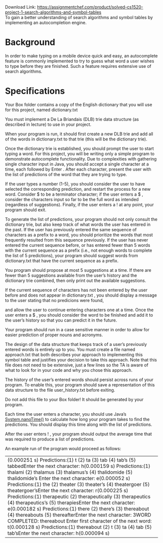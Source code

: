 Download Link: https://assignmentchef.com/product/solved-cs1520-project-1-search-algorithms-and-symbol-tables
<br>
To gain a better understanding of search algorithms and symbol tables by implementing an autocompletion engine.

<h1>Background</h1>

In order to make typing on a mobile device quick and easy, an autocomplete feature is commonly implemented to try to guess what word a user wishes to type before they are finished. Such a feature requires extensive use of search algorithms.

<h1>Specifications</h1>

Your Box folder contains a copy of the English dictionary that you will use for this project, named dictionary.txt

You must implement a De La Briandais (DLB) trie data structure (as described in lecture) to use in your project.

When your program is run, it should first create a new DLB trie and add all of the words in dictionary.txt to that trie (this will be the dictionary trie).

Once the dictionary trie is established, you should prompt the user to start typing a word. For this project, you will be writing only a simple program to demonstrate autocomplete functionality. Due to complexities with gathering single character input in Java, you should accept a single character at a time, each followed by Enter . After each character, present the user with the list of predictions of the word that they are trying to type.

If the user types a number (1-5), you should consider the user to have selected the corresponding prediction, and restart the process for a new word. Consider $ to be a terminator character; if the user enters a $ , consider the characters input so far to be the full word as intended (regardless of suggestions). Finally, if the user enters a ! at any point, your program should exit.

To generate the list of predictions, your program should not only consult the dictionary trie, but also keep track of what words the user has entered in the past. If the user has previously entered the same sequence of characters as a prefix to a word, you should prioritize the words that most frequently resulted from this sequence previously. If the user has never entered the current sequence before, or has entered fewer than 5 words with the current sequence as a prefix (i.e., not enough words to complete the list of 5 predictions), your program should suggest words from dictionary.txt that have the current sequence as a prefix.

You program should propose at most 5 suggestions at a time. If there are fewer than 5 suggestions available from the user’s history and the dictionary trie combined, then only print out the available suggestions.

If the current sequence of characters has not been entered by the user before and does not appear in dictionary.txt , you should display a message to the user stating that no predicions were found,

and allow the user to continue entering characters one at a time. Once the user enters a $ , you should consider the word to be finished and add it to the user’s history so that you can predict it in the future.

Your program should run in a case sensitive manner in order to allow for easier prediction of proper nouns and acronyms.

The design of the data structure that keeps track of a user’s previously entered words is entirely up to you. You must create a file named approach.txt that both describes your approach to implementing this symbol table and justifies your decision to take this approach. Note that this file does not need to be extensive, just a few lines so the TA is aware of what to look for in your code and why you chose this approach.

The history of the user’s entered words should persist across runs of your program. To enable this, your program should save a representation of this data structure to the file user_history.txt before exiting.

Do not add this file to your Box folder! It should be generated by your program.

Each time the user enters a character, you should use Java’s <a href="https://docs.oracle.com/javase/8/docs/api/java/lang/System.html#nanoTime--">S</a><a href="https://docs.oracle.com/javase/8/docs/api/java/lang/System.html#nanoTime--">y</a><a href="https://docs.oracle.com/javase/8/docs/api/java/lang/System.html#nanoTime--">stem.nanoTime()</a> to calculate how long your program takes to find the predictions. You should display this time along with the list of predictions.

After the user enters ! , your program should output the average time that was required to produce a list of predictions.

An example run of the program would proceed as follows:




<table width="732">

 <tbody>

  <tr>

   <td width="732">(0.000251 s) Predictions:(1) t    (2) ta    (3) tab    (4) tab’s    (5) tabbedEnter the next character:  h(0.000159 s) Predictions:(1) thalami    (2) thalamus    (3) thalamus’s    (4) thalidomide    (5) thalidomide’s Enter the next character:  e(0.000052 s) Predictions:(1) the    (2) theater    (3) theater’s    (4) theatergoer    (5) theatergoer’sEnter the next character:  r(0.000225 s) Predictions:(1) therapeutic    (2) therapeutically    (3) therapeutics    (4) therapeutics’s    (5) therapiesEnter the next character:  e(0.000182 s) Predictions:(1) there    (2) there’s    (3) thereabout    (4) thereabouts    (5) thereafterEnter the next character:  3WORD COMPLETED:  thereabout Enter first character of the next word: t(0.000128 s) Predictions:(1) thereabout    (2) t    (3) ta    (4) tab    (5) tab’sEnter the next character:  h(0.000094 s)</td>

  </tr>

 </tbody>

</table>

<h1></h1>